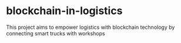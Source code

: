 # blockchain-in-logistics
This project aims to empower logistics with blockchain technology by connecting smart trucks with workshops
